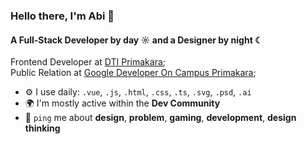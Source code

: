 ### Hello there, I'm Abi 👋

#### A Full-Stack Developer by day ☼ and a Designer by night ☾

Frontend Developer at [DTI Primakara](https://primakara.ac.id/);<br>
Public Relation at [Google Developer On Campus Primakara](https://gdg.community.dev/gdg-on-campus-primakara-university-denpasar-indonesia/);<br>

- ⚙️ I use daily: `.vue`, `.js`, `.html`, `.css`, `.ts`, `.svg`, `.psd`, `.ai`
- 🌍 I'm mostly active within the **Dev Community**
- 💬 `ping` me about **design**, **problem**, **gaming**, **development**, **design thinking**